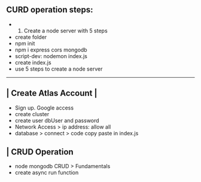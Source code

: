 ## CURD operation steps:

- 1. Create a node server with 5 steps
- create folder
- npm init
- npm i express cors mongodb
- script-dev: nodemon index.js
- create index.js
- use 5 steps to create a node server

---

## | Create Atlas Account |

- Sign up. Google access
- create cluster
- create user dbUser and password
- Network Access > ip address: allow all
- database > connect > code copy paste in index.js

## | CRUD Operation

- node mongodb CRUD > Fundamentals
- create async run function
